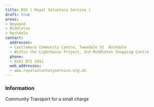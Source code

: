 ```yaml
---
title: RVS ( Royal Voluntary Service )
draft: true
areas:
- Heywood
- Middleton
- Rochdale
contact:
  addresses:
  - Castlemere Community Centre, Tweedale St  Rochdale
  - Within the Lighthouse Project, 2nd Middleton Shopping Centre
  phone:
  - 0161 871 2011
  web_addresses:
  - www.royalvoluntaryservice.org.uk
---
```


### Information
Community Transport for a small charge

